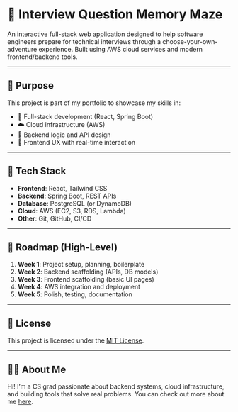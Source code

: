 # 🧠 Interview Question Memory Maze

An interactive full-stack web application designed to help software engineers prepare for technical interviews through a choose-your-own-adventure experience. Built using AWS cloud services and modern frontend/backend tools.

---

## 📌 Purpose

This project is part of my portfolio to showcase my skills in:
- 🧰 Full-stack development (React, Spring Boot)
- ☁️ Cloud infrastructure (AWS)
- 🧪 Backend logic and API design
- 🎨 Frontend UX with real-time interaction

---

## 🔧 Tech Stack

- **Frontend**: React, Tailwind CSS
- **Backend**: Spring Boot, REST APIs
- **Database**: PostgreSQL (or DynamoDB)
- **Cloud**: AWS (EC2, S3, RDS, Lambda)
- **Other**: Git, GitHub, CI/CD

---

## 🧭 Roadmap (High-Level)

1. **Week 1**: Project setup, planning, boilerplate
2. **Week 2**: Backend scaffolding (APIs, DB models)
3. **Week 3**: Frontend scaffolding (basic UI pages)
4. **Week 4**: AWS integration and deployment
5. **Week 5**: Polish, testing, documentation

---

## 📄 License

This project is licensed under the [MIT License](./LICENSE).

---

## 🙋‍♂️ About Me

Hi! I’m a CS grad passionate about backend systems, cloud infrastructure, and building tools that solve real problems. You can check out more about me [here](https://github.com/yourusername).
